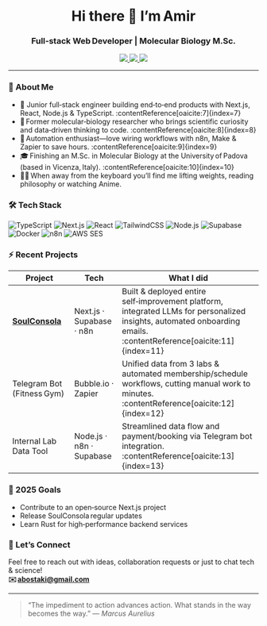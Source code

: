 <!--
**Amirbostaki/Amirbostaki** is a ✨ _special_ ✨ repository because its `README.md`
appears on your GitHub profile.
-->

<h1 align="center">Hi&nbsp;there&nbsp;👋&nbsp;I’m Amir</h1>
<h3 align="center">Full‑stack Web Developer&nbsp;| Molecular Biology M.Sc.</h3>

<p align="center">
  <a href="https://www.linkedin.com/in/amir-abbas-bostaki">
    <img src="https://img.shields.io/badge/LinkedIn-0A66C2?logo=linkedin&logoColor=white" />
  </a>
  <a href="mailto:abostaki@gmail.com">
    <img src="https://img.shields.io/badge/Email-D14836?logo=gmail&logoColor=white" />
  </a>
  <a href="https://github.com/Amirbostaki">
    <img src="https://img.shields.io/github/followers/Amirbostaki?style=social" />
  </a>
</p>

---

### 🌱  About Me
- 🚀&nbsp;Junior full‑stack engineer building end‑to‑end products with Next.js, React, Node.js & TypeScript. :contentReference[oaicite:7]{index=7}  
- 🧬 Former molecular‑biology researcher who brings scientific curiosity and data‑driven thinking to code. :contentReference[oaicite:8]{index=8}  
- 🤖 Automation enthusiast—love wiring workflows with n8n, Make & Zapier to save  hours. :contentReference[oaicite:9]{index=9}  
- 🎓 Finishing an M.Sc. in Molecular Biology at the University of Padova (based in Vicenza, Italy). :contentReference[oaicite:10]{index=10}  
- 🏋️‍♂️ When away from the keyboard you’ll find me lifting weights, reading philosophy or watching Anime.

### 🛠  Tech Stack
![TypeScript](https://img.shields.io/badge/TypeScript-3178c6?logo=typescript&logoColor=white)
![Next.js](https://img.shields.io/badge/Next.js-000000?logo=next.js)
![React](https://img.shields.io/badge/React-61dafb?logo=react&logoColor=black)
![TailwindCSS](https://img.shields.io/badge/Tailwind-38bdf8?logo=tailwind-css&logoColor=white)
![Node.js](https://img.shields.io/badge/Node.js-3c873a?logo=node.js&logoColor=white)
![Supabase](https://img.shields.io/badge/Supabase-3ecf8e?logo=supabase&logoColor=white)
![Docker](https://img.shields.io/badge/Docker-2496ed?logo=docker&logoColor=white)
![n8n](https://img.shields.io/badge/n8n-f4a261?logo=n8n&logoColor=white)
![AWS SES](https://img.shields.io/badge/AWS_SES-ff9900?logo=amazon-aws&logoColor=white)

### ⚡  Recent Projects
| Project | Tech | What I did |
|---------|------|------------|
| **[SoulConsola](https://www.soulconsola.com)** | Next.js · Supabase · n8n | Built & deployed entire self‑improvement platform, integrated LLMs for personalized insights, automated onboarding emails. :contentReference[oaicite:11]{index=11} |
| Telegram Bot (Fitness Gym) | Bubble.io · Zapier | Unified data from 3 labs & automated membership/schedule workflows, cutting manual work to minutes. :contentReference[oaicite:12]{index=12} |
| Internal Lab Data Tool | Node.js · n8n · Supabase | Streamlined data flow and payment/booking via Telegram bot integration. :contentReference[oaicite:13]{index=13} |


### 🎯  2025 Goals
- Contribute to an open‑source Next.js project  
- Release SoulConsola regular updates   
- Learn Rust for high‑performance backend services  


### 🤝  Let’s Connect
Feel free to reach out with ideas, collaboration requests or just to chat tech & science!  
**✉️ abostaki@gmail.com**

---

> “The impediment to action advances action. What stands in the way becomes the way.” — *Marcus Aurelius*


<!--
**Amirbostaki/Amirbostaki** is a ✨ _special_ ✨ repository because its `README.md` (this file) appears on your GitHub profile.

Here are some ideas to get you started:

- 🔭 I’m currently working on ...
- 🌱 I’m currently learning ...
- 👯 I’m looking to collaborate on ...
- 🤔 I’m looking for help with ...
- 💬 Ask me about ...
- 📫 How to reach me: ...
- 😄 Pronouns: ...
- ⚡ Fun fact: ...
-->
